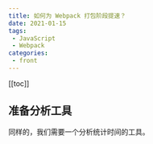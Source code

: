 ```yaml
---
title: 如何为 Webpack 打包阶段提速？
date: 2021-01-15
tags:
 - JavaScript
 - Webpack
categories:
 - front
---
```

[[toc]]

## 准备分析工具
同样的，我们需要一个分析统计时间的工具。